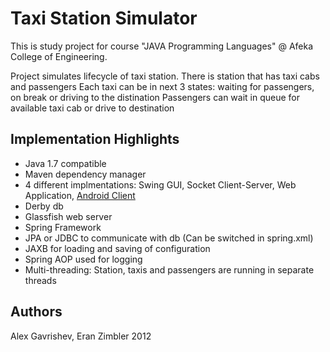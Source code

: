 # Taxi Station Simulator

This is study project for course "JAVA Programming Languages" @ Afeka College of Engineering.

Project simulates lifecycle of taxi station. 
There is station that has taxi cabs and passengers
Each taxi can be in next 3 states: waiting for passengers, on break or driving to the distination
Passengers can wait in queue for available taxi cab or drive to destination

## Implementation Highlights

* Java 1.7 compatible
* Maven dependency manager
* 4 different implmentations: Swing GUI, Socket Client-Server, Web Application, [Android Client][1]
* Derby db
* Glassfish web server
* Spring Framework
* JPA or JDBC to communicate with db (Can be switched in spring.xml)
* JAXB for loading and saving of configuration
* Spring AOP used for logging
* Multi-threading: Station, taxis and passengers are running in separate threads 

## Authors

Alex Gavrishev, Eran Zimbler 2012

 [1]: https://github.com/anod/TaxiStationAndroid
